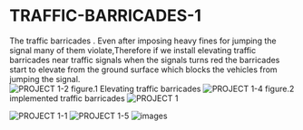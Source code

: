 # TRAFFIC-BARRICADES-1
The traffic barricades . Even after imposing heavy fines for jumping the signal many of them violate,Therefore if we install elevating traffic barricades near traffic signals when the signals turns red the barricades start to elevate from the ground surface which blocks the vehicles from jumping the signal.  
![PROJECT 1-2](https://user-images.githubusercontent.com/78953037/167823081-ba0e217a-05f7-4635-b713-3e3ea06a353d.png) 
 figure.1 Elevating traffic barricades
![PROJECT 1-4](https://user-images.githubusercontent.com/78953037/167823363-90877272-809b-42fd-80b9-f525142dc52e.png)
 figure.2 implemented traffic barricades
![PROJECT 1](https://user-images.githubusercontent.com/78953037/167823904-027e69f4-c3c1-4ccf-894b-7a7ea54eb40a.png)
           
![PROJECT 1-1](https://user-images.githubusercontent.com/78953037/167824278-17cae0df-7344-4450-afb4-845f862fa8ee.png)
![PROJECT 1-5](https://user-images.githubusercontent.com/78953037/167824436-6b2820f5-7664-459c-959a-448e1671baf9.png)
![images](https://user-images.githubusercontent.com/78953037/167827648-6415b711-db86-4e25-9c57-30314314dd6f.jpeg)
